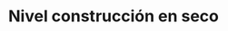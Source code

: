 ---
title: "Nivel construcción en seco"
url: /puerto-rico/nivel-construccion-en-seco/
shop: comercio
---